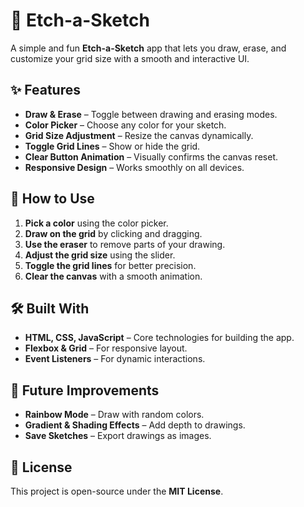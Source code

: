 # 🎨 Etch-a-Sketch

A simple and fun **Etch-a-Sketch** app that lets you draw, erase, and customize your grid size with a smooth and interactive UI.

## ✨ Features

- **Draw & Erase** – Toggle between drawing and erasing modes.
- **Color Picker** – Choose any color for your sketch.
- **Grid Size Adjustment** – Resize the canvas dynamically.
- **Toggle Grid Lines** – Show or hide the grid.
- **Clear Button Animation** – Visually confirms the canvas reset.
- **Responsive Design** – Works smoothly on all devices.

## 🚀 How to Use

1. **Pick a color** using the color picker.
2. **Draw on the grid** by clicking and dragging.
3. **Use the eraser** to remove parts of your drawing.
4. **Adjust the grid size** using the slider.
5. **Toggle the grid lines** for better precision.
6. **Clear the canvas** with a smooth animation.

## 🛠 Built With

- **HTML, CSS, JavaScript** – Core technologies for building the app.
- **Flexbox & Grid** – For responsive layout.
- **Event Listeners** – For dynamic interactions.

## 📝 Future Improvements

- **Rainbow Mode** – Draw with random colors.
- **Gradient & Shading Effects** – Add depth to drawings.
- **Save Sketches** – Export drawings as images.

## 📜 License

This project is open-source under the **MIT License**.
